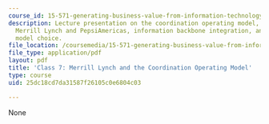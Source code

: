 ```yaml
---
course_id: 15-571-generating-business-value-from-information-technology-spring-2009
description: Lecture presentation on the coordination operating model, the cases of
  Merrill Lynch and PepsiAmericas, information backbone integration, and operating
  model choice.
file_location: /coursemedia/15-571-generating-business-value-from-information-technology-spring-2009/25dc18cd7da31587f26105c0e6804c03_MIT15_571s09_lec07.pdf
file_type: application/pdf
layout: pdf
title: 'Class 7: Merrill Lynch and the Coordination Operating Model'
type: course
uid: 25dc18cd7da31587f26105c0e6804c03

---
```

None